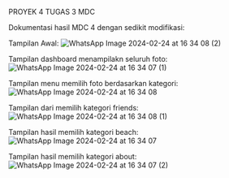 PROYEK 4 TUGAS 3 MDC

Dokumentasi hasil MDC 4 dengan sedikit modifikasi:


Tampilan Awal:
![WhatsApp Image 2024-02-24 at 16 34 08 (2)](https://github.com/lindasantika08/proyek4mobiletugas3/assets/123919343/e5256bea-237b-42cf-be17-dbbfa0135abd)


Tampilan dashboard menampilakn seluruh foto:
![WhatsApp Image 2024-02-24 at 16 34 07 (1)](https://github.com/lindasantika08/proyek4mobiletugas3/assets/123919343/50e6e81a-4dda-4532-89cb-801b37545594)


Tampilan menu memilih foto berdasarkan kategori:
![WhatsApp Image 2024-02-24 at 16 34 08](https://github.com/lindasantika08/proyek4mobiletugas3/assets/123919343/1a6b48f9-f75d-462d-9ccb-db262a17cdd8)


Tampilan dari memilih kategori friends:
![WhatsApp Image 2024-02-24 at 16 34 08 (1)](https://github.com/lindasantika08/proyek4mobiletugas3/assets/123919343/2f881817-c498-4e9d-bea6-6a256d4d826f)


Tampilan hasil memilih kategori beach:
![WhatsApp Image 2024-02-24 at 16 34 07](https://github.com/lindasantika08/proyek4mobiletugas3/assets/123919343/c9980c7e-deb5-4f8e-9eb7-81f4eec9f8e0)

Tampilan hasil memilih kategori about:
![WhatsApp Image 2024-02-24 at 16 34 07 (2)](https://github.com/lindasantika08/proyek4mobiletugas3/assets/123919343/a2ed813d-0f2f-4170-979d-33f945f593b0)
